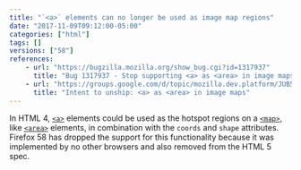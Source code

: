 ```yaml
---
title: "`<a>` elements can no longer be used as image map regions"
date: "2017-11-09T09:12:00-05:00"
categories: ["html"]
tags: []
versions: ["58"]
references:
    - url: "https://bugzilla.mozilla.org/show_bug.cgi?id=1317937"
      title: "Bug 1317937 - Stop supporting <a> as <area> in image maps (Assertion failure: !aContent->GetPrimaryFrame() || aState.mCreatingExtraFrames || aContent->NodeInfo()->NameAtom() == nsGkAtoms::area, at nsCSSFrameConstructor.cpp:5687)"
    - url: "https://groups.google.com/d/topic/mozilla.dev.platform/JUB5K-sz6ek/discussion"
      title: "Intent to unship: <a> as <area> in image maps"
---
```

In HTML 4, [`<a>`](https://developer.mozilla.org/en-US/docs/Web/HTML/Element/a) elements could be used as the hotspot regions on a [`<map>`](https://developer.mozilla.org/en-US/docs/Web/HTML/Element/map), like [`<area>`](https://developer.mozilla.org/en-US/docs/Web/HTML/Element/area) elements, in combination with the `coords` and `shape` attributes. Firefox 58 has dropped the support for this functionality because it was implemented by no other browsers and also removed from the HTML 5 spec.
